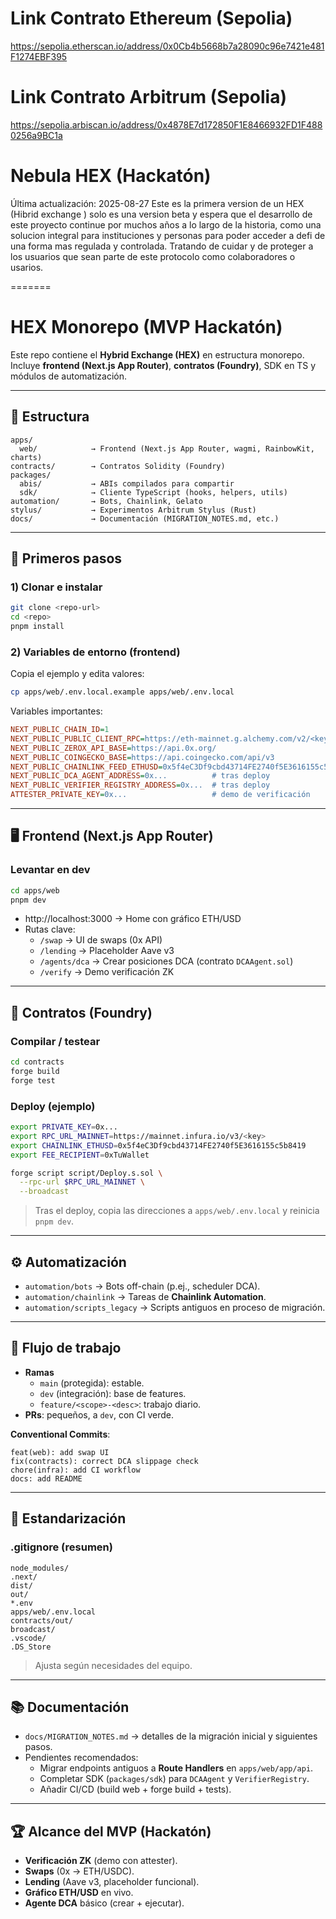 # Link Contrato Ethereum (Sepolia)
https://sepolia.etherscan.io/address/0x0Cb4b5668b7a28090c96e7421e481F1274EBF395
# Link Contrato Arbitrum (Sepolia)
https://sepolia.arbiscan.io/address/0x4878E7d172850F1E8466932FD1F4880256a9BC1a

# Nebula HEX (Hackatón)
Última actualización: 2025-08-27
Este es la primera version de un HEX (Hibrid exchange ) 
solo es una version beta y  espera que el desarrollo de este proyecto continue por muchos años 
a lo largo de la historia, como una solucion integral para instituciones y personas 
para poder acceder a defi de una forma mas regulada y controlada.
Tratando de cuidar y de proteger a los usuarios que 
sean parte de este protocolo como colaboradores o usarios.

=======
# HEX Monorepo (MVP Hackatón)

Este repo contiene el **Hybrid Exchange (HEX)** en estructura monorepo.  
Incluye **frontend (Next.js App Router)**, **contratos (Foundry)**, SDK en TS y módulos de automatización.

---

## 📂 Estructura

```
apps/
  web/            → Frontend (Next.js App Router, wagmi, RainbowKit, charts)
contracts/        → Contratos Solidity (Foundry)
packages/
  abis/           → ABIs compilados para compartir
  sdk/            → Cliente TypeScript (hooks, helpers, utils)
automation/       → Bots, Chainlink, Gelato
stylus/           → Experimentos Arbitrum Stylus (Rust)
docs/             → Documentación (MIGRATION_NOTES.md, etc.)
```

---

## 🚀 Primeros pasos

### 1) Clonar e instalar
```bash
git clone <repo-url>
cd <repo>
pnpm install
```

### 2) Variables de entorno (frontend)
Copia el ejemplo y edita valores:
```bash
cp apps/web/.env.local.example apps/web/.env.local
```

Variables importantes:
```ini
NEXT_PUBLIC_CHAIN_ID=1
NEXT_PUBLIC_PUBLIC_CLIENT_RPC=https://eth-mainnet.g.alchemy.com/v2/<key>
NEXT_PUBLIC_ZEROX_API_BASE=https://api.0x.org/
NEXT_PUBLIC_COINGECKO_BASE=https://api.coingecko.com/api/v3
NEXT_PUBLIC_CHAINLINK_FEED_ETHUSD=0x5f4eC3Df9cbd43714FE2740f5E3616155c5b8419
NEXT_PUBLIC_DCA_AGENT_ADDRESS=0x...          # tras deploy
NEXT_PUBLIC_VERIFIER_REGISTRY_ADDRESS=0x...  # tras deploy
ATTESTER_PRIVATE_KEY=0x...                   # demo de verificación
```

---

## 🖥️ Frontend (Next.js App Router)

### Levantar en dev
```bash
cd apps/web
pnpm dev
```

- http://localhost:3000 → Home con gráfico ETH/USD  
- Rutas clave:
  - `/swap` → UI de swaps (0x API)
  - `/lending` → Placeholder Aave v3
  - `/agents/dca` → Crear posiciones DCA (contrato `DCAAgent.sol`)
  - `/verify` → Demo verificación ZK

---

## 🔗 Contratos (Foundry)

### Compilar / testear
```bash
cd contracts
forge build
forge test
```

### Deploy (ejemplo)
```bash
export PRIVATE_KEY=0x...
export RPC_URL_MAINNET=https://mainnet.infura.io/v3/<key>
export CHAINLINK_ETHUSD=0x5f4eC3Df9cbd43714FE2740f5E3616155c5b8419
export FEE_RECIPIENT=0xTuWallet

forge script script/Deploy.s.sol \
  --rpc-url $RPC_URL_MAINNET \
  --broadcast
```

> Tras el deploy, copia las direcciones a `apps/web/.env.local` y reinicia `pnpm dev`.

---

## ⚙️ Automatización

- `automation/bots` → Bots off-chain (p.ej., scheduler DCA).
- `automation/chainlink` → Tareas de **Chainlink Automation**.
- `automation/scripts_legacy` → Scripts antiguos en proceso de migración.

---

## 🤝 Flujo de trabajo

- **Ramas**
  - `main` (protegida): estable.
  - `dev` (integración): base de features.
  - `feature/<scope>-<desc>`: trabajo diario.
- **PRs**: pequeños, a `dev`, con CI verde.

**Conventional Commits**:
```
feat(web): add swap UI
fix(contracts): correct DCA slippage check
chore(infra): add CI workflow
docs: add README
```

---

## 🧱 Estandarización

### .gitignore (resumen)
```
node_modules/
.next/
dist/
out/
*.env
apps/web/.env.local
contracts/out/
broadcast/
.vscode/
.DS_Store
```

> Ajusta según necesidades del equipo.

---

## 📚 Documentación

- `docs/MIGRATION_NOTES.md` → detalles de la migración inicial y siguientes pasos.
- Pendientes recomendados:
  - Migrar endpoints antiguos a **Route Handlers** en `apps/web/app/api`.
  - Completar SDK (`packages/sdk`) para `DCAAgent` y `VerifierRegistry`.
  - Añadir CI/CD (build web + forge build + tests).

---

## 🏆 Alcance del MVP (Hackatón)

- **Verificación ZK** (demo con attester).
- **Swaps** (0x → ETH/USDC).
- **Lending** (Aave v3, placeholder funcional).
- **Gráfico ETH/USD** en vivo.
- **Agente DCA** básico (crear + ejecutar).

